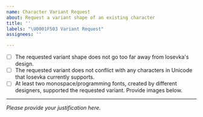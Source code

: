 ```yaml
---
name: Character Variant Request
about: Request a variant shape of an existing character
title: ''
labels: "\U0001F503 Variant Request"
assignees: ''

---
```


- [ ] The requested variant shape does not go too far away from Iosevka's design.
- [ ] The requested variant does not conflict with any characters in Unicode that Iosevka currently supports.
- [ ] At least two monospace/programming fonts, created by different designers, supported the requested variant. Provide images below.

------

*Please provide your justification here.*
